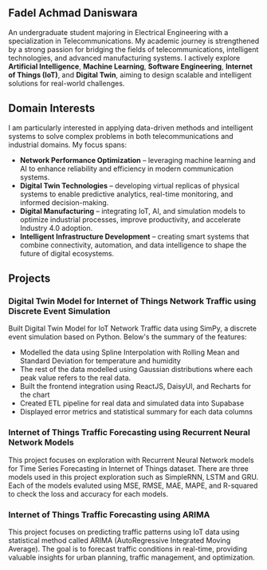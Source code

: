 ## Fadel Achmad Daniswara
An undergraduate student majoring in Electrical Engineering with a specialization in Telecommunications. My academic journey is strengthened by a strong passion for bridging the fields of telecommunications, intelligent technologies, and advanced manufacturing systems. I actively explore **Artificial Intelligence**, **Machine Learning**, **Software Engineering**, **Internet of Things (IoT)**, and **Digital Twin**, aiming to design scalable and intelligent solutions for real-world challenges.

## Domain Interests
I am particularly interested in applying data-driven methods and intelligent systems to solve complex problems in both telecommunications and industrial domains. My focus spans:
- **Network Performance Optimization** – leveraging machine learning and AI to enhance reliability and efficiency in modern communication systems.
- **Digital Twin Technologies** – developing virtual replicas of physical systems to enable predictive analytics, real-time monitoring, and informed decision-making.
- **Digital Manufacturing** – integrating IoT, AI, and simulation models to optimize industrial processes, improve productivity, and accelerate Industry 4.0 adoption.
- **Intelligent Infrastructure Development** – creating smart systems that combine connectivity, automation, and data intelligence to shape the future of digital ecosystems.

## Projects
### Digital Twin Model for Internet of Things Network Traffic using Discrete Event Simulation
Built Digital Twin Model for IoT Network Traffic data using SimPy, a discrete event simulation based on Python. Below's the summary of the features:
- Modelled the data using Spline Interpolation with Rolling Mean and Standard Deviation for temperature and humidity
- The rest of the data modelled using Gaussian distributions where each peak value refers to the real data.
- Built the frontend integration using ReactJS, DaisyUI, and Recharts for the chart
- Created ETL pipeline for real data and simulated data into Supabase
- Displayed error metrics and statistical summary for each data columns

### Internet of Things Traffic Forecasting using Recurrent Neural Network Models
This project focuses on exploration with Recurrent Neural Network models for Time Series Forecasting in Internet of Things dataset. There are three models used in this project exploration such as SimpleRNN, LSTM and GRU. Each of the models evaluted using MSE, RMSE, MAE, MAPE, and R-squared to check the loss and accuracy for each models.

###  Internet of Things Traffic Forecasting using ARIMA
This project focuses on predicting traffic patterns using IoT data using statistical method called ARIMA (AutoRegressive Integrated Moving Average). The goal is to forecast traffic conditions in real-time, providing valuable insights for urban planning, traffic management, and optimization.
